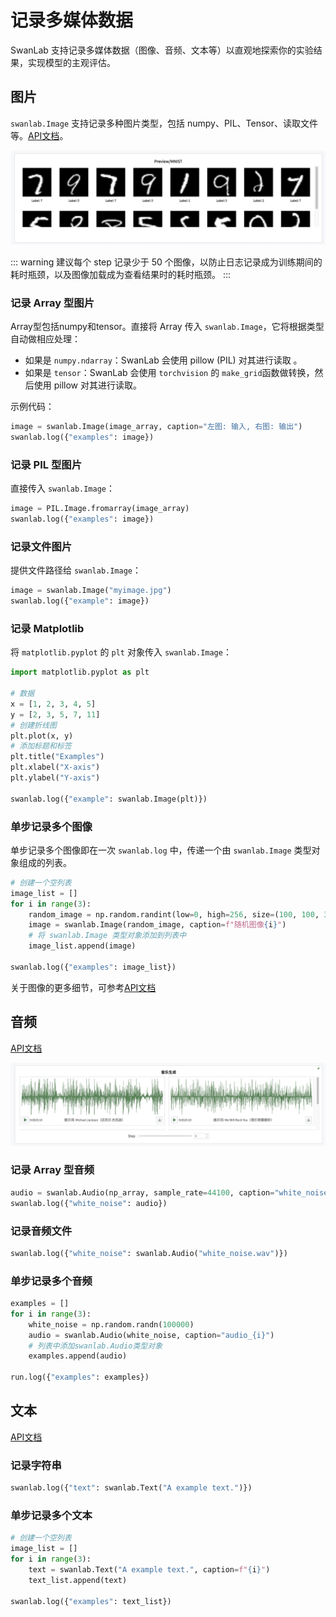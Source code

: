 # 记录多媒体数据

SwanLab 支持记录多媒体数据（图像、音频、文本等）以直观地探索你的实验结果，实现模型的主观评估。

## 图片

`swanlab.Image` 支持记录多种图片类型，包括 numpy、PIL、Tensor、读取文件等。[API文档](/zh/api/py-Image)。

![](/assets/media-image-1.jpg)

::: warning
建议每个 step 记录少于 50 个图像，以防止日志记录成为训练期间的耗时瓶颈，以及图像加载成为查看结果时的耗时瓶颈。
:::

### 记录 Array 型图片

Array型包括numpy和tensor。直接将 Array 传入 `swanlab.Image`，它将根据类型自动做相应处理：

- 如果是 `numpy.ndarray`：SwanLab 会使用 pillow (PIL) 对其进行读取 。
- 如果是 `tensor`：SwanLab 会使用 `torchvision` 的 `make_grid`函数做转换，然后使用 pillow 对其进行读取。

示例代码：

```python
image = swanlab.Image(image_array, caption="左图: 输入, 右图: 输出")
swanlab.log({"examples": image})
```

### 记录 PIL 型图片

直接传入 `swanlab.Image`：

```python
image = PIL.Image.fromarray(image_array)
swanlab.log({"examples": image})
```

### 记录文件图片

提供文件路径给 `swanlab.Image`：

```python
image = swanlab.Image("myimage.jpg")
swanlab.log({"example": image})
```

### 记录 Matplotlib

将 `matplotlib.pyplot` 的 `plt` 对象传入 `swanlab.Image`：

```python
import matplotlib.pyplot as plt

# 数据
x = [1, 2, 3, 4, 5]
y = [2, 3, 5, 7, 11]
# 创建折线图
plt.plot(x, y)
# 添加标题和标签
plt.title("Examples")
plt.xlabel("X-axis")
plt.ylabel("Y-axis")

swanlab.log({"example": swanlab.Image(plt)})
```

### 单步记录多个图像

单步记录多个图像即在一次 `swanlab.log` 中，传递一个由 `swanlab.Image` 类型对象组成的列表。

```python
# 创建一个空列表
image_list = []
for i in range(3):
    random_image = np.random.randint(low=0, high=256, size=(100, 100, 3))
    image = swanlab.Image(random_image, caption=f"随机图像{i}")
    # 将 swanlab.Image 类型对象添加到列表中
    image_list.append(image)

swanlab.log({"examples": image_list})
```

关于图像的更多细节，可参考[API文档](/zh/api/py-Image)

## 音频

[API文档](/zh/api/py-Audio)

![](/assets/media-audio-1.jpg)

### 记录 Array 型音频

```python
audio = swanlab.Audio(np_array, sample_rate=44100, caption="white_noise")
swanlab.log({"white_noise": audio})
```

### 记录音频文件

```python
swanlab.log({"white_noise": swanlab.Audio("white_noise.wav")})
```

### 单步记录多个音频

```python
examples = []
for i in range(3):
    white_noise = np.random.randn(100000)
    audio = swanlab.Audio(white_noise, caption="audio_{i}")
    # 列表中添加swanlab.Audio类型对象
    examples.append(audio)

run.log({"examples": examples})
```

## 文本

[API文档](/zh/api/py-Text)

### 记录字符串

```python
swanlab.log({"text": swanlab.Text("A example text.")})
```

### 单步记录多个文本

```python
# 创建一个空列表
image_list = []
for i in range(3):
    text = swanlab.Text("A example text.", caption=f"{i}")
    text_list.append(text)

swanlab.log({"examples": text_list})
```